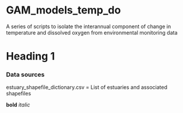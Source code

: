 # GAM_models_temp_do
A series of scripts to isolate the interannual component of change in temperature and dissolved oxygen from environmental monitoring data

# Heading 1
### Data sources
estuary_shapefile_dictionary.csv = List of estuaries and associated shapefiles

**bold**
*italic*
